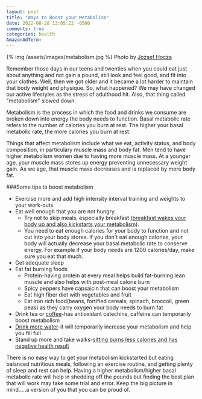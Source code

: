 ```yaml
---
layout: post
title: "Ways to Boost your Metabolism"
date: 2022-08-28 13:05:22 -0500
comments: true
categories: health
AmazonAdTerm: 
---
```

{% img /assets/images/metabolism.jpg %}
Photo by <a href="https://unsplash.com/@hocza?utm_source=unsplash&utm_medium=referral&utm_content=creditCopyText">Jozsef Hocza</a>

Remember those days in our teens and twenties when you could eat just about anything and not gain a pound, still look and feel good, and fit into your clothes.  Well, then we got older and it became a lot harder to maintain that body weight and physique. So, what happened? We may have changed our active lifestyles as the stress of adulthood hit.  Also, that thing called "metabolism" slowed down.

Metabolism is the process in which the food and drinks we consume are broken down into energy the body needs to function. Basal metabolic rate refers to the number of calories you burn at rest. The higher your basal metabolic rate, the more calories you burn at rest.

Things that affect metabolism include what we eat, activity status, and body composition, in particulary muscle mass and body fat. Men tend to have higher metabolism women due to having more muscle mass. At a younger age, your muscle mass stores up energy preventing unnecessary weight gain. As we age, that muscle mass decreases and is replaced by more body fat.

###Some tips to boost metabolism
- Exercise more and add high intensity interval training and weights to your work-outs
- Eat well enough that you are not hungry.
  - Try not to skip meals, especially breakfast [(breakfast wakes your body up and also kickstarts your metabolism)](http://geridoc.net/blog/2021/09/28/a-healhty-breakfast/).
  - You need to eat enough calories for your body to function and not cut into your body stores. If you don't eat enough calories, your body will actually decrease your basal metabolic rate to conserve energy. For example if your body needs are 1200 calories/day, make sure you eat that much.
- Get adequate sleep
- Eat fat burning foods
    - Protein-having protein at every meal helps build fat-burning lean muscle and also helps with post-meal calorie burn
    - Spicy peppers have capsaicin that can boost your metabolism
    - Eat high fiber diet with vegetables and fruit
    - Eat iron rich food(beans, fortified cereals, spinach, broccoli, green peas) as they carry oxygen your body needs to burn fat
- Drink tea or [coffee](http://geridoc.net/blog/2021/07/16/is-coffee-good-for-me/)-has antioxidant catechins, caffeine can temporarily boost metabolism
- [Drink more water](http://geridoc.net/blog/2021/06/26/staying-hydrated-in-the-summer/)-it will temporarily increase your metabolism and help you fill full
- Stand up more and take walks-[sitting burns less calories and has negative health result](http://geridoc.net/blog/2021/04/20/is-sitting-really-bad-for-me/)

There is no easy way to get your metabolism kickstarted but eating balanced nutritious meals, following an exercise routine, and getting plenty of sleep and rest can help. Having a higher metabolism/higher basal metabolic rate will help in shedding off the pounds but finding the best plan that will work may take some trial and error. Keep the big picture in mind.....a version of you that you can be proud of.
